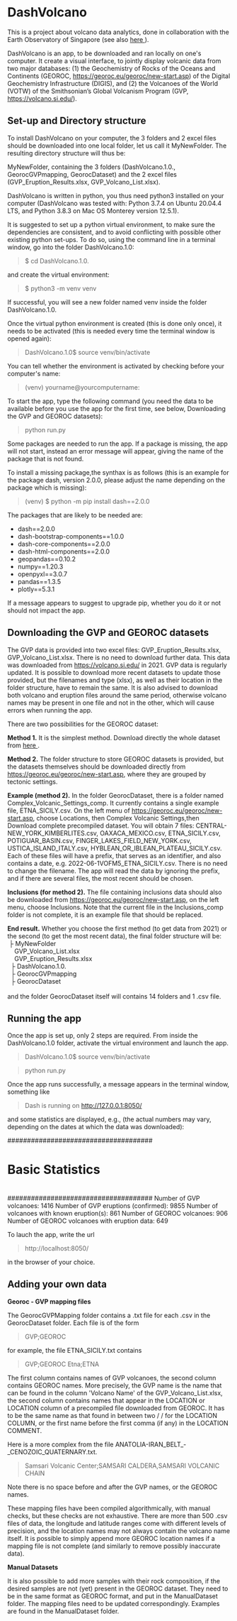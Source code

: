 # DashVolcano
This is a project about volcano data analytics, done in collaboration with the Earth Observatory of Singapore (see also <a href= https://researchdata.ntu.edu.sg/dataverse/dashvolcano> here </a>).

DashVolcano is an app, to be downloaded and ran locally on one's computer.
It create a visual interface, to jointly display volcanic data from two major databases:
(1) the Geochemistry of Rocks of the Oceans and  Continents (GEOROC, https://georoc.eu/georoc/new-start.asp) of the Digital Geochemistry Infrastructure (DIGIS), and 
(2) the Volcanoes of the World (VOTW) of the Smithsonian’s Global Volcanism Program (GVP, https://volcano.si.edu/). 

Set-up and Directory structure
--

To install DashVolcano on your computer, the 3 folders and 2 excel files should be downloaded into one local folder, let us call it MyNewFolder. 
The resulting directory structure will thus be: 

MyNewFolder, containing the 3 folders (DashVolcano.1.0., GeorocGVPmapping, GeorocDataset) and the 2 excel files (GVP_Eruption_Results.xlsx, GVP_Volcano_List.xlsx).

DashVolcano is written in python, you thus need python3 installed on your computer
(DashVolcano was tested with: Python 3.7.4 on Ubuntu 20.04.4 LTS, and Python 3.8.3 on Mac OS Monterey version 12.5.1). 

It is suggested to set up a python virtual environment, to make sure the dependencies are consistent, and to avoid conflicting with possible other existing python set-ups. To do so, using the command line in a terminal window, go into the folder DashVolcano.1.0:

> $ cd DashVolcano.1.0.

and create the virtual environment: 

> $ python3 -m venv venv

If successful, you will see a new folder named venv inside the folder DashVolcano.1.0.

Once the virtual python environment is created (this is done only once), it needs to be activated (this is needed every time the terminal window is opened again):

> DashVolcano.1.0$ source venv/bin/activate

You can tell whether the environment is activated by checking before your computer's name:

> (venv) yourname@yourcomputername: 

To start the app, type the following command (you need the data to be available before you use the app for the first time, see below, Downloading the GVP and GEOROC datasets):

> python run.py

Some packages are needed to run the app. If a package is missing, the app will not start, instead an error message will appear, giving the name of the package that is not found.

To install a missing package,the synthax is as follows (this is an example for the package dash, version 2.0.0, please adjust the name depending on the package which is missing):

> (venv) $ python -m pip install dash==2.0.0

The packages that are likely to be needed are:
* dash==2.0.0
* dash-bootstrap-components==1.0.0
* dash-core-components==2.0.0
* dash-html-components==2.0.0
* geopandas==0.10.2
* numpy==1.20.3
* openpyxl==3.0.7
* pandas==1.3.5
* plotly==5.3.1

If a message appears to suggest to upgrade pip, whether you do it or not should not impact the app.

Downloading the GVP and GEOROC datasets
--

The GVP data is provided into two excel files: GVP_Eruption_Results.xlsx, GVP_Volcano_List.xlsx. There is no need to download further data. 
This data was downloaded from https://volcano.si.edu/ in 2021. GVP data is regularly updated. It is possible to download more recent datasets to update those provided, but the filenames and type (xlsx), as well as their location in the folder structure, have to remain the same. It is also advised to download both volcano and eruption files around the same period, otherwise volcano names may be present in one file and not in the other, which will cause errors when running the app.

There are two possibilities for the GEOROC dataset:

**Method 1.** It is the simplest method. Download directly the whole dataset from <a href = https://doi.org/10.21979/N9/BJENCK> here </a>. 

**Method 2.**
The folder structure to store GEOROC datasets is provided, but the datasets themselves should be downloaded directly from https://georoc.eu/georoc/new-start.asp, where they are grouped by tectonic settings.

**Example (method 2).** In the folder GeorocDataset, there is a folder named Complex_Volcanic_Settings_comp. It currently contains a single example file, ETNA_SICILY.csv. On the left menu of  https://georoc.eu/georoc/new-start.asp, choose Locations, then Complex Volcanic Settings,then Download complete precompiled dataset. You will obtain 7 files: CENTRAL-NEW_YORK_KIMBERLITES.csv, OAXACA_MEXICO.csv, ETNA_SICILY.csv, POTIGUAR_BASIN.csv, FINGER_LAKES_FIELD_NEW_YORK.csv, USTICA_ISLAND_ITALY.csv, HYBLEAN_OR_IBLEAN_PLATEAU_SICILY.csv. Each of these files will have a prefix, that serves as an identifier, and also contains a date, e.g. 2022-06-1VOFM5_ETNA_SICILY.csv. There is no need to change the filename. The app will read the data by ignoring the prefix, and if there are several files, the most recent should be chosen.

**Inclusions (for method 2).** The file containing inclusions data should also be downloaded from https://georoc.eu/georoc/new-start.asp, on the left menu, choose Inclusions. Note that the current file in the Inclusions_comp folder is not complete, it is an example file that should be replaced. 

**End result.**
Whether you choose the first method (to get data from 2021) or the second (to get the most recent data), the final folder structure will be: 
<br>
&nbsp;├ MyNewFolder <br>
 &nbsp; &nbsp; GVP_Volcano_List.xlsx <br>
 &nbsp; &nbsp; GVP_Eruption_Results.xlsx <br>
 &nbsp;    ├ DashVolcano.1.0. <br>
 &nbsp;    ├ GeorocGVPmapping <br> 
 &nbsp;    ├ GeorocDataset <br>
<br>
and the folder GeorocDataset itself will contains 14 folders and 1 .csv file.


Running the app
--

Once the app is set up, only 2 steps are required. From inside the DashVolcano.1.0 folder, activate the virtual environment and launch the app.

> DashVolcano.1.0$ source venv/bin/activate

> python run.py

Once the app runs successfully, a message appears in the terminal window, something like

> Dash is running on http://127.0.0.1:8050/

and some statistics are displayed, e.g., (the actual numbers may vary, depending on the dates at which the data was downloaded):

#####################################
#                                   #
# Basic Statistics                  #
#                                   #
#####################################
Number of GVP volcanoes:  1416
Number of GVP eruptions (confirmed):  9855
Number of volcanoes with known eruption(s):  861
Number of GEOROC volcanoes:  906
Number of GEOROC volcanoes with eruption data:  649



To lauch the app, write the url

> http://localhost:8050/

in the browser of your choice.

Adding your own data
--

**Georoc - GVP mapping files**

The GeorocGVPMapping folder contains a .txt file for each .csv in the GeorocDataset folder. Each file is of the form

>GVP;GEOROC

for example, the file ETNA_SICILY.txt contains

>GVP;GEOROC
Etna;ETNA

The first column contains names of GVP volcanoes, the second column contains GEOROC names. More precisely, the GVP name is the name that can be found in the column 'Volcano Name' of the GVP_Volcano_List.xlsx, the second column contains names that appear in the LOCATION or LOCATION column of a precompiled file downloaded from GEOROC. It has to be the same name as that found in between two / / for the LOCATION COLUMN, or the first name before the first comma (if any) in the LOCATION COMMENT.

Here is a more complex from the file ANATOLIA-IRAN_BELT_-_CENOZOIC_QUATERNARY.txt.

>Samsari Volcanic Center;SAMSARI CALDERA,SAMSARI VOLCANIC CHAIN

Note there is no space before and after the GVP names, or the GEOROC names.

These mapping files have been compiled algorithmically, with manual checks, but these checks are not exhaustive. There are more than 500 .csv files of data, the longitude and latitude ranges come with different levels of precision, and the location names may not always contain the volcano name itself. It is possible to simply append more GEOROC location names if a mapping file is not complete (and similarly to remove possibly inaccurate data).


**Manual Datasets**

It is also possible to add more samples with their rock composition, if the desired samples are not (yet) present in the GEOROC dataset. They need to be in the same format as GEOROC format, and put in the ManualDataset folder. The mapping files need to be updated correspondingly. Examples are found in the ManualDataset folder.



